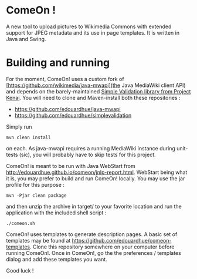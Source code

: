 ComeOn !
========

A new tool to upload pictures to Wikimedia Commons with extended support for JPEG metadata and its use in page templates. It is written in Java and Swing.

# Building and running

For the moment, ComeOn! uses a custom fork of [https://github.com/wikimedia/java-mwapi](the Java MediaWiki client API) and depends on the barely-maintained [Simple Validation library from Project Kenai](https://kenai.com/projects/simplevalidation/). You will need to clone and Maven-install both these repositories :
* https://github.com/edouardhue/java-mwapi
* https://github.com/edouardhue/simplevalidation

Simply run
```shell
mvn clean install
```
on each. As java-mwapi requires a running MediaWiki instance during unit-tests (sic), you will probably have to skip tests for this project.

ComeOn! is meant to be run with Java WebStart from http://edouardhue.github.io/comeon/jnlp-report.html. WebStart being what it is, you may prefer to build and run ComeOn! locally. You may use the jar profile for this purpose :

```shell
mvn -Pjar clean package
```

and then unzip the archive in target/ to your favorite location and run the application with the included shell script :

```shell
./comeon.sh
```

ComeOn! uses templates to generate description pages. A basic set of templates may be found at https://github.com/edouardhue/comeon-templates. Clone this repository somewhere on your computer before running ComeOn!. Once in ComeOn!, go the the preferences / templates dialog and add these templates you want.

Good luck !

